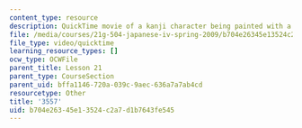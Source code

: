 ```yaml
---
content_type: resource
description: QuickTime movie of a kanji character being painted with a brush.
file: /media/courses/21g-504-japanese-iv-spring-2009/b704e26345e13524c2a7d1b7643fe545_3557.mov
file_type: video/quicktime
learning_resource_types: []
ocw_type: OCWFile
parent_title: Lesson 21
parent_type: CourseSection
parent_uid: bffa1146-720a-039c-9aec-636a7a7ab4cd
resourcetype: Other
title: '3557'
uid: b704e263-45e1-3524-c2a7-d1b7643fe545
---
```

